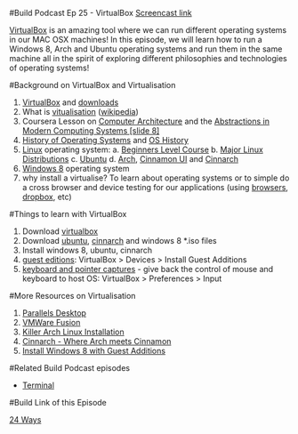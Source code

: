 #Build Podcast Ep 25 - VirtualBox
[Screencast link](http://build-podcast.com/midernizr/)

[VirtualBox](https://www.virtualbox.org/) is an amazing tool where we can run different operating systems in our MAC OSX machines! In this episode, we will learn how to run a Windows 8, Arch and Ubuntu operating systems and run them in the same machine all in the spirit of exploring different philosophies and technologies of operating systems!

#Background on VirtualBox and Virtualisation

1. [VirtualBox](https://www.virtualbox.org/) and [downloads](https://www.virtualbox.org/wiki/Downloads)
2. What is [vitualisation](https://www.virtualbox.org/wiki/Virtualization) ([wikipedia](http://en.wikipedia.org/wiki/Virtualization))
3. Coursera Lesson on [Computer Architecture](https://class.coursera.org/comparch-2012-001/class/index) and the [Abstractions in Modern Computing Systems [slide 8]](https://d19vezwu8eufl6.cloudfront.net/comparch/lecture_slides%2FSD1.pdf)
4. [History of Operating Systems](http://upload.wikimedia.org/wikipedia/commons/7/77/Unix_history-simple.svg) and [OS History](http://www.faqs.org/docs/artu/graphics/os-history.png)
5. [Linux](http://www.linux.org/) operating system:
    a. [Beginners Level Course](http://www.linux.org/tutorial/view/beginners-level-course)
    b.  [Major Linux Distributions](http://distrowatch.com/dwres.php?resource=major)
    c. [Ubuntu](http://www.ubuntu.com/)
    d. [Arch](https://www.archlinux.org/), [Cinnamon UI](http://cinnamon.linuxmint.com/) and [Cinnarch](http://www.cinnarch.com/)
6. [Windows 8](http://windows.microsoft.com/en-US/windows-8/meet) operating system
7. why install a virtualise? To learn about operating systems or to simple do a cross browser and device testing for our applications (using [browsers](http://browsehappy.com/), [dropbox](https://www.dropbox.com/), etc)

#Things to learn with VirtualBox

1. Download [virtualbox](https://www.virtualbox.org/wiki/Downloads)
2. Download [ubuntu](http://www.ubuntu.com/download/desktop), [cinnarch](http://www.cinnarch.com/try-it/) and windows 8 *.iso files
2. Install windows 8, ubuntu, cinnarch
3. [guest editions](http://www.virtualbox.org/manual/ch04.html): VirtualBox > Devices > Install Guest Additions
4. [keyboard and pointer captures](http://www.virtualbox.org/manual/ch01.html#idp8308688) - give back the control of mouse and keyboard to host OS: VirtualBox > Preferences > Input 

#More Resources on Virtualisation

1. [Parallels Desktop](http://www.parallels.com/products/desktop/)
2. [VMWare Fusion](http://www.vmware.com/products/fusion/overview.html)
3. [Killer Arch Linux Installation](http://lifehacker.com/5680453/build-a-killer-customized-arch-linux-installation-and-learn-all-about-linux-in-the-process)
4. [Cinnarch - Where Arch meets Cinnamon](http://www.unixmen.com/cinnarch-where-arch-meets-cinnamon/)
5. [Install Windows 8 with Guest Additions](http://www.sysprobs.com/install-windows-8-release-preview-on-virtualbox-working-guest-additions-tools)

#Related Build Podcast episodes

- [Terminal](http://build-podcast.com/terminal/)

#Build Link of this Episode

[24 Ways]()